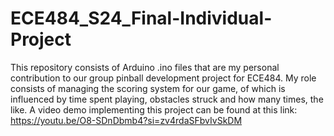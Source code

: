 # ECE484_S24_Final-Individual-Project
This repository consists of Arduino .ino files that are my personal contribution to our group pinball development project for ECE484. My role consists of managing the scoring system for our game, of which is influenced by time spent playing, obstacles struck and how many times, the like. A video demo implementing this project can be found at this link: https://youtu.be/O8-SDnDbmb4?si=zv4rdaSFbvIvSkDM

